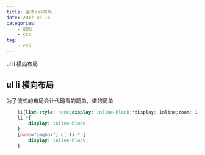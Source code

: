 ```yaml
---
title: 基本css布局
date: 2017-03-16
categories:
    - 前段
    - css
tag:
    - css
---
```

ul li 横向布局
<!--more-->

## ul li 横向布局

为了流式的布局会让代码看的简单，做的简单

```css
    li{list-style: none;display: inline-block;*display: inline;zoom: 1;}
    li *{
        display: inline-block
    }
    [name="imgbox"] ul li * {
        display: inline-block;
    }
```
